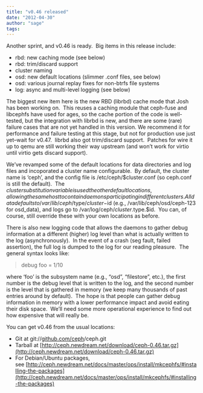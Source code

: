 ```yaml
---
title: "v0.46 released"
date: "2012-04-30"
author: "sage"
tags: 
---
```


Another sprint, and v0.46 is ready.  Big items in this release include:

- rbd: new caching mode (see below)
- rbd: trim/discard support
- cluster naming
- osd: new default locations (slimmer .conf files, see below)
- osd: various journal replay fixes for non-btrfs file systems
- log: async and multi-level logging (see below)

The biggest new item here is the new RBD (librbd) cache mode that Josh has been working on.  This reuses a caching module that ceph-fuse and libcephfs have used for ages, so the cache portion of the code is well-tested, but the integration with librbd is new, and there are some (rare) failure cases that are not yet handled in this version. We recommend it for performance and failure testing at this stage, but not for production use just yet–wait for v0.47.  librbd also got trim/discard support.  Patches for wire it up to qemu are still working their way upstream (and won’t work for virtio until virtio gets discard support).

We’ve revamped some of the default locations for data directories and log files and incoporated a cluster name configurable.  By default, the cluster name is ‘ceph’, and the config file is /etc/ceph/$cluster.conf (so ceph.conf is still the default).  The $cluster substitution variable is used the other default locations, allowing the same host to contain daemons participating in different clusters.  All data defaults to /var/lib/ceph/$type/$cluster-$id (e.g., /var/lib/ceph/osd/ceph-123 for osd\_data), and logs go to /var/log/ceph/$cluster.$type.$id.  You can, of course, still override these with your own locations as before.

There is also new logging code that allows the daemons to gather debug information at a different (higher) log level than what is actually written to the log (asynchronously).  In the event of a crash (seg fault, failed assertion), the full log is dumped to the log for our reading pleasure.  The general syntax looks like:

> debug foo = 1/10

where ‘foo’ is the subsystem name (e.g., “osd”, “filestore”, etc.), the first number is the debug level that is written to the log, and the second number is the level that is gathered in memory (we keep many thousands of past entries around by default).  The hope is that people can gather debug information in memory with a lower performance impact and avoid eating their disk space.  We’ll need some more operational experience to find out how expensive that will really be.

You can get v0.46 from the usual locations:

- Git at git://[github.com/ceph](http://github.com/ceph)/ceph.git
- Tarball at [http://ceph.newdream.net/download/ceph-0.46.tar.gz](http://ceph.newdream.net/download/ceph-0.46.tar.gz)
- For Debian/Ubuntu packages, see [http://ceph.newdream.net/docs/master/ops/install/mkcephfs/#installing-the-packages](http://ceph.newdream.net/docs/master/ops/install/mkcephfs/#installing-the-packages)


